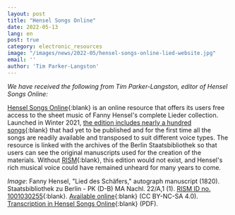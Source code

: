 ```yaml
---
layout: post
title: "Hensel Songs Online"
date: 2022-05-13
lang: en
post: true
category: electronic_resources
image: "/images/news/2022-05/hensel-songs-online-lied-website.jpg"
email: ''
author: 'Tim Parker-Langston'
---
```


_We have received the following from Tim Parker-Langston, editor of Hensel Songs Online:_

[Hensel Songs Online](https://henselsongsonline.org/){:blank} is an online resource that offers its users free access to the sheet music of Fanny Hensel's complete Lieder collection. Launched in Winter 2021, [the edition includes nearly a hundred songs](https://henselsongsonline.org/scores){:blank} that had yet to be published and for the first time all the songs are readily available and transposed to suit different voice types. The resource is linked with the archives of the Berlin Staatsbibliothek so that users can see the original manuscripts used for the creation of the materials. Without [RISM](https://opac.rism.info/metaopac/perma.do?v=rism&q=-1%3d%22pe72637%22){:blank}, this edition would not exist, and Hensel's rich musical voice could have remained unheard for many years to come.  

_Image_: Fanny Hensel, "Lied des Schäfers," autograph manuscript (1820). Staatsbibliothek zu Berlin - PK (D-B) MA Nachl. 22/A,1 (1). [RISM ID no. 1001030255](https://opac.rism.info/search?id=1001030255&View=rism0){:blank}. [Available online](http://resolver.staatsbibliothek-berlin.de/SBB00021C7400010000){:blank} (CC BY-NC-SA 4.0). [Transcription in Hensel Songs Online](https://henselsongsonline.org/s/Lied-des-Schafers.pdf){:blank} (PDF).
